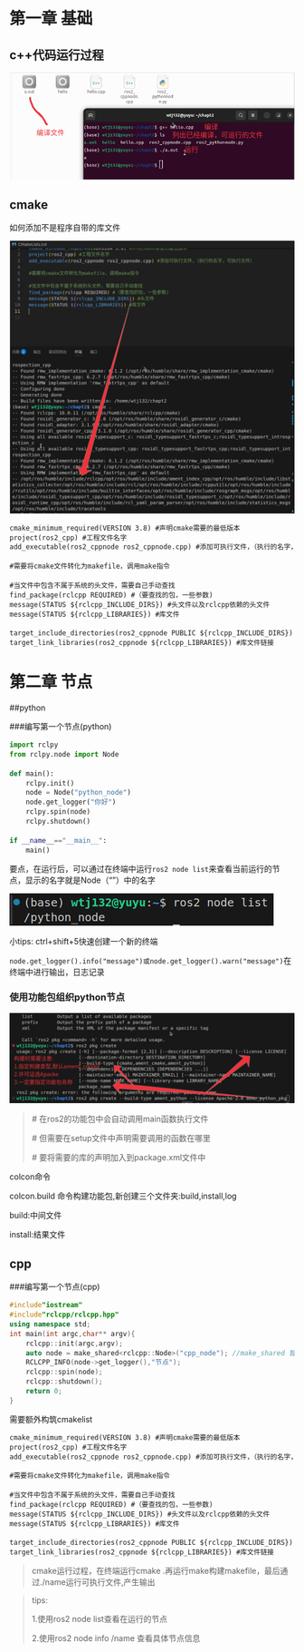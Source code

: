 # 第一章 基础

## c++代码运行过程

![image-20250407154700116](鱼香ros.assets/image-20250407154700116.png)

## cmake

如何添加不是程序自带的库文件

![image-20250407163033054](鱼香ros.assets/image-20250407163033054.png)

```txt
cmake_minimum_required(VERSION 3.8) #声明cmake需要的最低版本
project(ros2_cpp) #工程文件名字
add_executable(ros2_cppnode ros2_cppnode.cpp) #添加可执行文件，（执行的名字，可执行文件）

#需要将cmake文件转化为makefile，调用make指令

#当文件中包含不属于系统的头文件，需要自己手动查找
find_package(rclcpp REQUIRED) #（要查找的包，一些参数)
message(STATUS ${rclcpp_INCLUDE_DIRS}) #头文件以及rclcpp依赖的头文件
message(STATUS ${rclcpp_LIBRARIES}) #库文件

target_include_directories(ros2_cppnode PUBLIC ${rclcpp_INCLUDE_DIRS}) #头文件包含
target_link_libraries(ros2_cppnode ${rclcpp_LIBRARIES}) #库文件链接
```



# 第二章 节点

##python

###编写第一个节点(python)

```python
import rclpy
from rclpy.node import Node

def main():
    rclpy.init()
    node = Node("python_node")
    node.get_logger("你好")
    rclpy.spin(node)
    rclpy.shutdown()

if __name__=="__main__":
    main()

```

要点，在运行后，可以通过在终端中运行`ros2 node list`来查看当前运行的节点，显示的名字就是Node（“”）中的名字

![image-20250407145902541](鱼香ros.assets/image-20250407145902541.png)

小tips: ctrl+shift+5快速创建一个新的终端



`node.get_logger().info("message")或node.get_logger().warn("message")`在终端中进行输出，日志记录



### 使用功能包组织python节点

 ![image-20250407170607957](鱼香ros.assets/image-20250407170607957.png)

>\# 在ros2的功能包中会自动调用main函数执行文件
>
>\# 但需要在setup文件中声明需要调用的函数在哪里
>
>\# 要将需要的库的声明加入到package.xml文件中

colcon命令

colcon.build 命令构建功能包,新创建三个文件夹:build,install,log

build:中间文件

install:结果文件



## cpp

###编写第一个节点(cpp)

```cpp
#include"iostream"
#include"rclcpp/rclcpp.hpp"
using namespace std;
int main(int argc,char** argv){
    rclcpp::init(argc,argv);
    auto node = make_shared<rclcpp::Node>("cpp_node"); //make_shared 智能指针
    RCLCPP_INFO(node->get_logger(),"节点");
    rclcpp::spin(node);
    rclcpp::shutdown();
    return 0;
}
```

需要额外构筑cmakelist

```txt
cmake_minimum_required(VERSION 3.8) #声明cmake需要的最低版本
project(ros2_cpp) #工程文件名字
add_executable(ros2_cppnode ros2_cppnode.cpp) #添加可执行文件，（执行的名字，可执行文件）

#需要将cmake文件转化为makefile，调用make指令

#当文件中包含不属于系统的头文件，需要自己手动查找
find_package(rclcpp REQUIRED) #（要查找的包，一些参数)
message(STATUS ${rclcpp_INCLUDE_DIRS}) #头文件以及rclcpp依赖的头文件
message(STATUS ${rclcpp_LIBRARIES}) #库文件

target_include_directories(ros2_cppnode PUBLIC ${rclcpp_INCLUDE_DIRS}) #头文件包含
target_link_libraries(ros2_cppnode ${rclcpp_LIBRARIES}) #库文件链接
```

> cmake运行过程，在终端运行cmake .再运行make构建makefile，最后通过./name运行可执行文件,产生输出

> tips:
>
> 1.使用ros2 node list查看在运行的节点
>
> 2.使用ros2 node info /name 查看具体节点信息
>
> 
